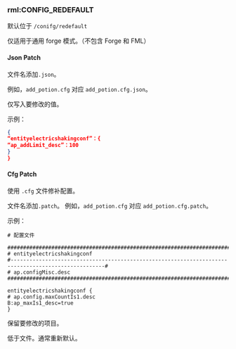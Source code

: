 ### rml:CONFIG_REDEFAULT

默认位于 `/conifg/redefault`

仅适用于通用 forge 模式。（不包含 Forge 和 FML）

#### Json Patch
文件名添加`.json`。

例如，`add_potion.cfg` 对应 `add_potion.cfg.json`。

仅写入要修改的值。

示例：
```json
{
“entityelectricshakingconf”：{
“ap_addLimit_desc”：100
}
}
```

#### Cfg Patch
使用 `.cfg` 文件修补配置。

文件名添加`.patch`。
例如，`add_potion.cfg` 对应 `add_potion.cfg.patch`。

示例：
```editorconfig
# 配置文件

##########################################################################################################
# entityelectricshakingconf
#----------------------------------------------------------------------------------------------------#
# ap.configMisc.desc
#############################################################################################################

entityelectricshakingconf {
# ap.config.maxCountIs1.desc
B:ap_maxIs1_desc=true
}
```

保留要修改的项目。

低于文件。通常重新默认。